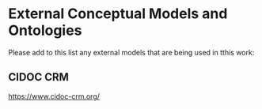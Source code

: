 
# External Conceptual Models and Ontologies

Please add to this list any external models that are being used in tthis work:

## CIDOC CRM
https://www.cidoc-crm.org/
